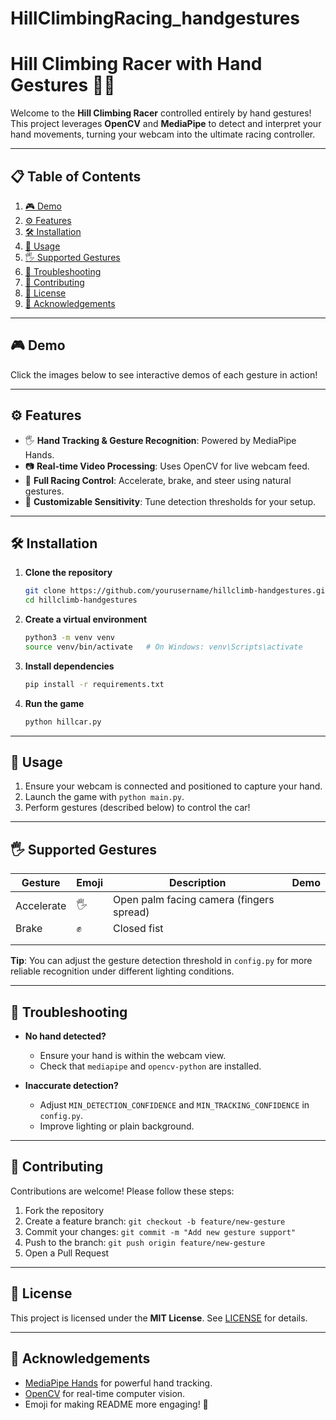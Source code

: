 # HillClimbingRacing_handgestures
# Hill Climbing Racer with Hand Gestures 🚗🏁

Welcome to the **Hill Climbing Racer** controlled entirely by hand gestures! This project leverages **OpenCV** and **MediaPipe** to detect and interpret your hand movements, turning your webcam into the ultimate racing controller.

---

## 📋 Table of Contents

1. [🎮 Demo](#demo)
2. [⚙️ Features](#features)
3. [🛠️ Installation](#installation)
4. [🚦 Usage](#usage)
5. [🖐️ Supported Gestures](#supported-gestures)
6. [🐛 Troubleshooting](#troubleshooting)
7. [🤝 Contributing](#contributing)
8. [📄 License](#license)
9. [🙏 Acknowledgements](#acknowledgements)

---

## 🎮 Demo

Click the images below to see interactive demos of each gesture in action!

---

## ⚙️ Features

* 🖐️ **Hand Tracking & Gesture Recognition**: Powered by MediaPipe Hands.
* 📷 **Real-time Video Processing**: Uses OpenCV for live webcam feed.
* 🚗 **Full Racing Control**: Accelerate, brake, and steer using natural gestures.
* 🎨 **Customizable Sensitivity**: Tune detection thresholds for your setup.

---

## 🛠️ Installation

1. **Clone the repository**

   ```bash
   git clone https://github.com/yourusername/hillclimb-handgestures.git
   cd hillclimb-handgestures
   ```

2. **Create a virtual environment**

   ```bash
   python3 -m venv venv
   source venv/bin/activate   # On Windows: venv\Scripts\activate
   ```

3. **Install dependencies**

   ```bash
   pip install -r requirements.txt
   ```

4. **Run the game**

   ```bash
   python hillcar.py
   ```

---

## 🚦 Usage

1. Ensure your webcam is connected and positioned to capture your hand.
2. Launch the game with `python main.py`.
3. Perform gestures (described below) to control the car!

---

## 🖐️ Supported Gestures

| Gesture    | Emoji | Description                              | Demo |
| ---------- | ----- | ---------------------------------------- | ---- |
| Accelerate | 🖐    | Open palm facing camera (fingers spread) |      |
| Brake      | ✊     | Closed fist                              |      |
|            |       |                                          |      |
|            |       |                                          |      |

**Tip**: You can adjust the gesture detection threshold in `config.py` for more reliable recognition under different lighting conditions.

---

## 🐛 Troubleshooting

* **No hand detected?**

  * Ensure your hand is within the webcam view.
  * Check that `mediapipe` and `opencv-python` are installed.

* **Inaccurate detection?**

  * Adjust `MIN_DETECTION_CONFIDENCE` and `MIN_TRACKING_CONFIDENCE` in `config.py`.
  * Improve lighting or plain background.

---

## 🤝 Contributing

Contributions are welcome! Please follow these steps:

1. Fork the repository
2. Create a feature branch: `git checkout -b feature/new-gesture`
3. Commit your changes: `git commit -m "Add new gesture support"`
4. Push to the branch: `git push origin feature/new-gesture`
5. Open a Pull Request

---

## 📄 License

This project is licensed under the **MIT License**. See [LICENSE](LICENSE) for details.

---

## 🙏 Acknowledgements

* [MediaPipe Hands](https://google.github.io/mediapipe/solutions/hands) for powerful hand tracking.
* [OpenCV](https://opencv.org/) for real-time computer vision.
* Emoji for making README more engaging! 🎉


